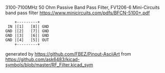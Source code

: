 3100-7100MHz 50 Ohm Passive Band Pass Filter, FV1206-6
Mini-Circuits band pass filter
https://www.minicircuits.com/pdfs/BFCN-5100+.pdf


	    +---------+
	 IN |[1]   [8]| GND
	GND |[2]   [7]| GND
	GND |[3]   [6]| GND
	GND |[4]   [5]| OUT
	    +---------+


generated by https://github.com/FBEZ/Pinout-AsciiArt from https://github.com/ask6483/kicad-symbols/blob/master/RF_Filter.kicad_sym